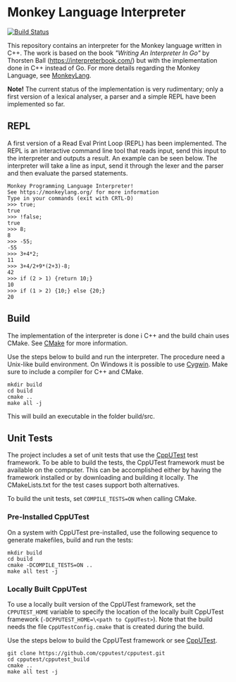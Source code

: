 # Monkey Language Interpreter
[![Build Status](https://travis-ci.org/bluezephyr/interpreter.svg?branch=master)](https://travis-ci.org/bluezephyr/interpreter)

This repository contains an interpreter for the Monkey language written in C++. The work is based on
the book *"Writing An Interpreter In Go"* by Thorsten Ball (https://interpreterbook.com/) but with the
implementation done in C++ instead of Go. For more details regarding the Monkey Language, see
[MonkeyLang](https://monkeylang.org/).

**Note!** The current status of the implementation is very rudimentary; only a first version of a
lexical analyser, a parser and a simple REPL have been implemented so far.

## REPL
A first version of a Read Eval Print Loop (REPL) has been implemented. The REPL is an interactive
command line tool that reads input, send this input to the interpreter and outputs a result. An
example can be seen below. The interpreter will take a line as input, send it through the lexer
and the parser and then evaluate the parsed statements.

    Monkey Programming Language Interpreter!
    See https://monkeylang.org/ for more information
    Type in your commands (exit with CRTL-D)
    >>> true;
    true
    >>> !false;
    true
    >>> 8;
    8
    >>> -55;
    -55
    >>> 3+4*2;
    11
    >>> 3+4/2+9*(2+3)-8;
    42
    >>> if (2 > 1) {return 10;}
    10
    >>> if (1 > 2) {10;} else {20;}
    20

## Build
The implementation of the interpreter is done i C++ and the build chain uses CMake. See
[CMake](https://cmake.org/) for more information.

Use the steps below to build and run the interpreter. The procedure need a Unix-like build environment.
On Windows it is possible to use [Cygwin](https://www.cygwin.com/). Make sure to include a compiler
for C++ and CMake.

    mkdir build
    cd build
    cmake ..
    make all -j

This will build an executable in the folder build/src.

## Unit Tests
The project includes a set of unit tests that use the [CppUTest](http://cpputest.github.io/)
test framework. To be able to build the tests, the CppUTest framework must be available on the computer.
This can be accomplished either by having the framework installed or by downloading and building it
locally. The CMakeLists.txt for the test cases support both alternatives.

To build the unit tests, set `COMPILE_TESTS=ON` when calling CMake.

### Pre-Installed CppUTest
On a system with CppUTest pre-installed, use the following sequence to generate makefiles, build
and run the tests:

    mkdir build
    cd build
    cmake -DCOMPILE_TESTS=ON ..
    make all test -j

### Locally Built CppUTest
To use a locally built version of the CppUTest framework, set the `CPPUTEST_HOME` variable to specify
the location of the locally built CppUTest framework (`-DCPPUTEST_HOME=\<path to CppUTest>`). Note that
the build needs the file `CppUTestConfig.cmake` that is created during the build.

Use the steps below to build the CppUTest framework or see [CppUTest](http://cpputest.github.io/).

    git clone https://github.com/cpputest/cpputest.git
    cd cpputest/cpputest_build
    cmake ..
    make all test -j
